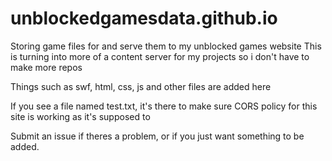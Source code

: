 # unblockedgamesdata.github.io
Storing game files for and serve them to my unblocked games website
This is turning into more of a content server for my projects so i don't have to make more repos

Things such as swf, html, css, js and other files are added here

If you see a file named test.txt, it's there to make sure CORS policy for this site is working as it's supposed to

Submit an issue if theres a problem, or if you just want something to be added.

